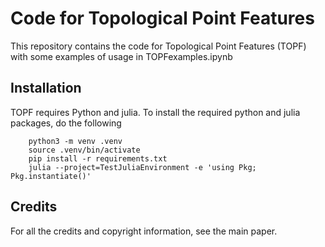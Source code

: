 # Code for Topological Point Features

This repository contains the code for Topological Point Features (TOPF) with some examples of usage in TOPFexamples.ipynb

## Installation

TOPF requires Python and julia. To install the required python and julia packages, do the following

        python3 -m venv .venv
        source .venv/bin/activate
        pip install -r requirements.txt
        julia --project=TestJuliaEnvironment -e 'using Pkg; Pkg.instantiate()'

## Credits

For all the credits and copyright information, see the main paper.